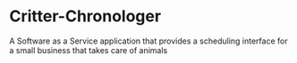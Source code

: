 # Critter-Chronologer
A Software as a Service application that provides a scheduling interface for a small business that takes care of animals
